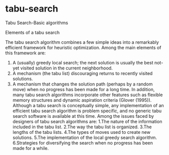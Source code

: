tabu-search
===========

Tabu Search-Basic algorithms

Elements of a tabu search

The tabu search algorithm combines a few simple ideas into a remarkably efficient framework for heuristic optimization. Among the main elements of this framework are:

1. A (usually) greedy local search; the next solution is usually the best not-yet visited solution in the current neighborhood.
2. A mechanism (the tabu list) discouraging returns to recently visited solutions.
3. A mechanism that changes the solution path (perhaps by a random move) when no progress has been made for a long time.
In addition, many tabu search algorithms incorporate other features such as flexible memory structures and dynamic aspiration criteria (Glover (1995)). 
Although a tabu search is conceptually simple, any implementation of an efficient tabu search algorithm is problem specific, and no generic tabu search software is available at this time. Among the issues faced by designers of tabu search algorithms are:
1.The nature of the information included in the tabu list.
2.The way the tabu list is organized.
3.The lengths of the tabu lists.
4.The types of moves used to create new solutions.
5.The implementation of the local greedy search algorithm.
6.Strategies for diversifying the search when no progress has been made for a while.
